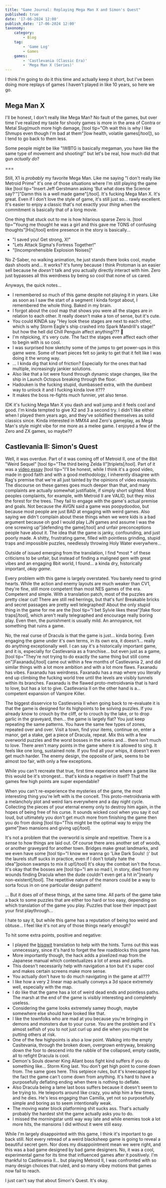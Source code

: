 ```yaml
---
title: "Game Journal: Replaying Mega Man X and Simon's Quest"
published: true
date: '17-06-2024 12:00'
publish_date: '17-06-2024 12:00'
taxonomy:
    category:
        - Blog
    tag:
        - 'Game Log'
        - Games
    games:
        - 'Castlevania (Classic Era)'
        - 'Mega Man X (Series)'
---
```


I think I'm going to do it this time and actually keep it short, but I've been doing more replays of games I haven't played in like 10 years, so here we go.

## Mega Man X

I'll be honest, I don't really like Mega Man? No fault of the games, but over time I've realized my taste for shooty games is more in the area of Contra or Metal Slug(much more high damage, [tool tip="Oh wait this is why I like Shmups even though I'm bad at them"]low health, volatile games[/tool]), so I tend to go back to them less.

Some people might be like "IWBTG is basically megaman, you have like the same type of movement and shooting!" but let's be real, how much did that gun *actually do*?

===

Still, X1 is *probably* my favorite Mega Man. Like me saying "I don't really like Metroid Prime" it's one of those situations where I'm still playing the game like [tool tip="Insert Jeff Gerstmann asking 'But what does the Science say?'"]"Damn this is a well made game"[/tool]. It's fucking Mega Man X. It's great. Even if I don't love the style of game, it's still just so... rawly excellent. It's easier to enjoy a classic that's not exactly your *thing* when the commitment is basically that of a long movie.

One thing that stuck out to me is how hilarious sparse Zero is. [tool tip="Young me thought he was a girl and this gave me TONS of confusing thoughts"]His[/tool] entire presence in the story is basically... 

* "I saved you! Get strong, X!"
* "Lets Attack Sigma's Fortress Together!"
* "[Incomprehensible Explosion Noises]"

No Z-Saber, no walking animation, he just stands there looks cool, maybe dash shoots and... It works? It's funny because I think Protoman is an easier sell because he *doesn't* talk and you actually directly interact with him. Zero just bypasses all this weirdness by being so cool that none of us cared.

Anyways, the quick notes...

* I remembered so much of this game despite not playing it in years. Like as soon as I saw the start of a segment I kinda forgot about, I remembered the whole thing. Baked in my brain.
* I forgot about the cool map that shows you were all the stages are in relation to each other. It really doesn't make a ton of sense, but it's cute.
 * You could KINDA say "Hey look these stages are next to each other, which is why Storm Eagle's ship crashed into Spark Mandrill's stage!" but how the hell did Chill Penguin affect anything??? 🤔 
 * I'm nitpicking, it's very cute. The fact the stages even affect each other to begin with is so cool.
* I was surprised how sketchy some of the jumps to get power-ups in this game were. Some of heart pieces felt so janky to get that it felt like I was doing it the wrong way.
 * ... I kinda dig that kind of friction? Especially for the ones that had multiple, increasingly jankier solutions.
 * Also like that a lot were found through dynamic stage changes, like the ship in Launch Octopus breaking through the floor.
* Hadouken is the fucking stupid, dumbassed extra, with the dumbest way to unlock it and I fucking kinda love it???
 * It makes the boss re-fights much funnier, yet also tense.

IDK it's fucking Mega Man X you dash and wall jump and it feels cool and good. I'm kinda tempted to give X2 and 3 a second try. I didn't like either when I played them years ago, and they've solidified themselves as solid classics since. Kinda interested in MMX4 and Zero's gameplay, as Mega Man's style might vibe for me more as a melee game. I enjoyed a few of the Zero and ZX games, so maybe??

## Castlevania II: Simon's Quest

Well, it was overdue. Part of it was coming off of Metroid II, one of the 8bit "Weird Sequel" [tool tip="The third being Zelda II"]triplets[/tool]. Part of it was a [video essay](https://www.youtube.com/watch?v=kipbl1QffOk) [tool tip="I'll be honest, while I think it's a good video, made in good faith and with a good methodology, I inherently disagree with Rag's premise that we're all just tainted by the opinions of video essayists. The discourse on these games goes much deeper than that, and many complaints are actually somewhat justifiable, if simply short sighted. Most peoples complaints, for example, with Metroid II are VALID, but they miss the forest for the trees. They fail to engage with the game's actual premise and goals. Not because the AVGN said a game was poopydoodoo, but because most people are just BAD at engaging with weird games. Also saying we didn't complain about these things when we were kids is a bad argument because oh god I would play LJN games and assume I was the one screwing up"]defending the game[/tool] and unfair preconceptions people have about it. The idea that the game is janky, confounding, and just poorly made. A shitty, frustrating game, filled with pointless grinding, stupid traps and impossible puzzles, needlessly throwing Holy Water everywhere...

Outside of issued emerging from the translation, I find *most * of these criticisms to be unfair, but instead of finding a maligned gem with great vibes and an engaging 8bit world, I found... a kinda dry, historically important, *okay game*.

Every problem with this game is largely overstated. You barely need to grind hearts. While the action and enemy layouts are much weaker than CV1, they're fine, still more competent than most NES games of the era. Competent and simple. With a translation patch, most of the puzzles are pretty clear cut! There are still red herrings, but that's fun! Breakable bricks and secret passages are pretty well telegraphed! About the only stupid thing in the game for me are the [tool tip="I bet Sylvie likes these"]fake floor traps[/tool], which aren't really telegraphed and encourage really boring play. Even then, the punishment is usually mild. An annoyance, not something that ruins a game.

No, the real curse of Dracula is that the game is just... kinda boring. Even engaging the game under it's own terms, in its own era, it doesn't... really do anything exceptionally well. I can say it's a historically important game, and it is, especially for Castlevania as a franchise... but even just as a game, [tool tip="They're not trying to do exactly the same thing but still come on"]Faxanadu[/tool] came out within a few months of Castlevania 2, and did similar things with a lot more ambition and with a lot more flaws. Faxanadu has vibes. Faxanadu has weirdness. Faxanadu has a map where you literally end up climbing the fucking world tree until the levels are visibly tunnels within its branches. Faxanadu is the flawed proto-metroidvania that is hard to love, but has a lot to give. Castlevania II on the other hand is a... competent expansion of Vampire Killer.

The biggest disservice to Castlevania II when going back to re-evaluate it is that the game is designed for its highpoints to be solving puzzles. If you already know to crouch by the cliff, or to crouch by the lake, or to drop garlic in the graveyard, then... the game is largely flat? You just keep repeating the same patterns. You have the same few types of zones, repeated over and over. Visit a town, find your items, continue on, enter a manor, get a stake, get a piece of Dracula, repeat. Mix this with a few overworld puzzles and the worst bosses in the series and... there isn't much to love. There aren't many points in the game where it is allowed to sing. It feels like one long, sustained note. If you find all your whips, it doesn't even get much harder. The enemy design, the opposite of jank, seems to be almost *too* fair, with only a few exceptions.

While you can't recreate that true, first time experience where a game like this would be it's strongest... that's kinda a negative in itself? That the games few high points are super expendable?

When you can't re-experience the mysteries of the game, the most interesting thing you're left with is the conceit. This proto-metroidvania with a melancholy plot and weird liars everywhere and a day night cycle. Collecting the pieces of your eternal enemy only to destroy him again, in the hopes of being free of his curse. It sounds wicked cool when you say it out loud, but ultimately you don't get much more from finishing the game then you do from doing [tool tip="This might be the optimal way to enjoy the game"]two mansions and giving up[/tool].

It's not a problem that the overworld is simple and repetitive. There is a *sense* to how things are laid out. Of course there ares another set of woods, or another graveyard for another town. Bridges make great landmarks, and we even have some [tool tip="I know we wanna go 'Like Dark Souls! :)' but the laurels stuff sucks in practice, even if I don't totally hate the idea"]poison swamps to mix it up![/tool] It's okay the combat isn't the focus. It's okay that the bosses are [tool tip="I am so mad I, in story, died from my wounds finding Dracula when the dude couldn't even get a hit in"]nearly non-existent[/tool]. The repetitive nature of the manors could be a way to sorta focus in on one particular design pattern!

... But it does *all* of these things, at the same time. All parts of the game take a back to some puzzles that are either too hard or too easy, depending on which translation of the game you play. Puzzles that lose their impact past your first playthrough...

 I hate to say it, but while this game has a reputation of being too weird and obtuse... I feel like it's not any of those things nearly enough?

To hit some extra points, positive and negative:
* I played the [bisqwit](https://bisqwit.iki.fi/cv2fin/) translation to help with the hints. Turns out this was unnecessary, since it's hard to forget the few roadblocks this game has.
* More importantly though, the hack adds a pixelized map from the Japanese manual which contextualizes a lot of areas and paths.
 * This doesn't necessarily help with navigation a ton but it's super cool and makes certain screens make more sense.
 * You actually don't have to do much navigating in the game at all???
 * I like how a very 2 linear map actually conveys a 3d space extremely well, especially with the map.
* I do like that the game has a lot of weird dead ends and pointless paths. The marsh at the end of the game is visibly interesting and completely useless.
 * Considering the game looks extremely samey though, maybe somewhere else should have looked like that.
* I like the townfolks who are mad at you because you're bringing in demons and monsters due to your curse. *You* are the problem and it's almost selfish of you to not just curl up and die when you might be putting others at risk.
* One of the few highpoints is also a low point. Walking into the empty Casltevania, through the broken down, overgrown entryway, breaking down  the foor to descend into the rubble of the collapsed, empty castle, all to refight Dracula is cool.
 * Demon's Souls downer King Allant boss fight kind suffers if you do something like... Storm King last. You don't get high point to come down from. The same goes here. This setpiece rules, but it's kneecapped by the fact the game can't come down from anything. It's hard to have a purposefully deflating ending when there is nothing to deflate.
 * Also Dracula being a lame last boss suffers because it doesn't seem to be trying to. He teleports around like crazy, you whip him a few times, and he dies. He's less engaging than Camilla, yet not so purposefully simple and boring as to seem intentionally weak.
* The moving water block platforming shit sucks ass. That's actually probably the hardest shit the game actually asks you to do.
* I missed the morningstar until way way late and while enemies took a lot more hits, the mansions I did without it were still easy.

While I'm largely disappointed with this game, I think it's important to go back still. Not every retread of a weird blacksheep game is going to reveal a beautiful secret gem. Nor does my disappointment mean we were right, and this was a bad game designed by bad game designers. No, it was a cool, experimental game for its time that influenced games after it positively. I'm thankful to Castlevania II... but playing Metroid II, I was confronted with so many design choices that ruled, and so many vibey motions that games now fail to reach. 

I just can't say that about Simon's Quest. It's okay.